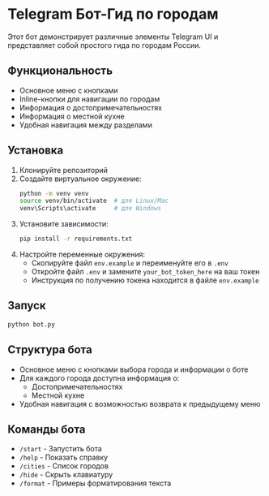 # Telegram Бот-Гид по городам

Этот бот демонстрирует различные элементы Telegram UI и представляет собой простого гида по городам России.

## Функциональность

- Основное меню с кнопками
- Inline-кнопки для навигации по городам
- Информация о достопримечательностях
- Информация о местной кухне
- Удобная навигация между разделами

## Установка

1. Клонируйте репозиторий
2. Создайте виртуальное окружение:
   ```bash
   python -m venv venv
   source venv/bin/activate  # для Linux/Mac
   venv\Scripts\activate     # для Windows
   ```
3. Установите зависимости:
   ```bash
   pip install -r requirements.txt
   ```
4. Настройте переменные окружения:
   - Скопируйте файл `env.example` и переименуйте его в `.env`
   - Откройте файл `.env` и замените `your_bot_token_here` на ваш токен
   - Инструкция по получению токена находится в файле `env.example`

## Запуск

```bash
python bot.py
```

## Структура бота

- Основное меню с кнопками выбора города и информации о боте
- Для каждого города доступна информация о:
  - Достопримечательностях
  - Местной кухне
- Удобная навигация с возможностью возврата к предыдущему меню

## Команды бота

- `/start` - Запустить бота
- `/help` - Показать справку
- `/cities` - Список городов
- `/hide` - Скрыть клавиатуру
- `/format` - Примеры форматирования текста
